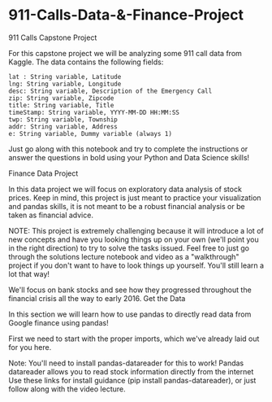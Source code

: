# 911-Calls-Data-&-Finance-Project


911 Calls Capstone Project

For this capstone project we will be analyzing some 911 call data from Kaggle. The data contains the following fields:

    lat : String variable, Latitude
    lng: String variable, Longitude
    desc: String variable, Description of the Emergency Call
    zip: String variable, Zipcode
    title: String variable, Title
    timeStamp: String variable, YYYY-MM-DD HH:MM:SS
    twp: String variable, Township
    addr: String variable, Address
    e: String variable, Dummy variable (always 1)

Just go along with this notebook and try to complete the instructions or answer the questions in bold using your Python and Data Science skills!


Finance Data Project

In this data project we will focus on exploratory data analysis of stock prices. Keep in mind, this project is just meant to practice your visualization and pandas skills, it is not meant to be a robust financial analysis or be taken as financial advice.

NOTE: This project is extremely challenging because it will introduce a lot of new concepts and have you looking things up on your own (we'll point you in the right direction) to try to solve the tasks issued. Feel free to just go through the solutions lecture notebook and video as a "walkthrough" project if you don't want to have to look things up yourself. You'll still learn a lot that way!

We'll focus on bank stocks and see how they progressed throughout the financial crisis all the way to early 2016.
Get the Data

In this section we will learn how to use pandas to directly read data from Google finance using pandas!

First we need to start with the proper imports, which we've already laid out for you here.

Note: You'll need to install pandas-datareader for this to work! Pandas datareader allows you to read stock information directly from the internet Use these links for install guidance (pip install pandas-datareader), or just follow along with the video lecture.
